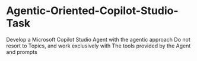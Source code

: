 # Agentic-Oriented-Copilot-Studio-Task
Develop a Microsoft Copilot Studio Agent with the agentic approach
Do not resort to Topics, and work exclusively with The tools provided by the Agent and prompts
